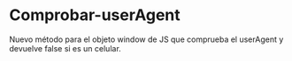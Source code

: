 Comprobar-userAgent
===================

Nuevo método para el objeto window de JS que comprueba el userAgent y devuelve false si es un celular.
